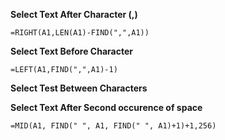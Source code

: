 <b>Select Text After Character (,)</b>

  `=RIGHT(A1,LEN(A1)-FIND(",",A1))`

<b>Select Text Before Character</b>

  `=LEFT(A1,FIND(",",A1)-1)`


<b>Select Test Between Characters</b>



<b>Select Text After Second occurence of space</b>


  `=MID(A1, FIND(" ", A1, FIND(" ", A1)+1)+1,256)`
